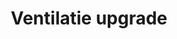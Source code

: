 ---
title: "Ventilatie upgrade"
description: "Van verstopte afzuiging naar optimale luchtcirculatie"

slide:
  before:
    image: "https://images.unsplash.com/photo-1758798157512-f0a864c696c9?q=80&w=2053&auto=format&fit=crop&ixlib=rb-4.1.0&ixid=M3wxMjA3fDB8MHxwaG90by1wYWdlfHx8fGVufDB8fHx8fA%3D%3D"
    image_description: "project before image"
  after:
    image: "https://images.unsplash.com/photo-1757219525975-03b5984bc6e8?q=80&w=1470&auto=format&fit=crop&ixlib=rb-4.1.0&ixid=M3wxMjA3fDB8MHxwaG90by1wYWdlfHx8fGVufDB8fHx8fA%3D%3D"
    image_description: "project after image"
---